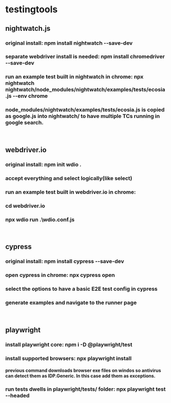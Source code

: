 # testingtools

## nightwatch.js

### original install: npm install nightwatch --save-dev

### separate webdriver install is needed: npm install chromedriver --save-dev

### run an example test built in nightwatch in chrome: npx nightwatch nightwatch/node_modules/nightwatch/examples/tests/ecosia.js --env chrome

### node_modules/nightwatch/examples/tests/ecosia.js is copied as google.js into nightwatch/ to have multiple TCs running in google search.
<br/>

## webdriver.io

### original install: npm init wdio .

### accept everything and select logically(like select)

### run an example test built in webdriver.io in chrome:

### cd webdriver.io

### npx wdio run .\wdio.conf.js
<br/>

## cypress

### original install: npm install cypress --save-dev

### open cypress in chrome: npx cypress open

### select the options to have a basic E2E test config in cypress

### generate examples and navigate to the runner page
<br/>

## playwright

### install playwright core: npm i -D @playwright/test
### install supported browsers: npx playwright install
#### previous command downloads browser exe files on windos so antivirus can detect them as IDP.Generic. In this case add them as exceptions.
### run tests dwells in playwright/tests/ folder: npx playwright test --headed


<br/>